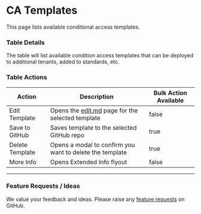 # CA Templates

This page lists available conditional access templates.

### Table Details

The table will list available condition access templates that can be deployed to additional tenants, added to standards, etc.

### Table Actions

<table><thead><tr><th>Action</th><th>Description</th><th data-type="checkbox">Bulk Action Available</th></tr></thead><tbody><tr><td>Edit Template</td><td>Opens the <a data-mention href="edit.md">edit.md</a> page for the selected template</td><td>false</td></tr><tr><td>Save to GitHub</td><td>Saves template to the selected GitHub repo</td><td>true</td></tr><tr><td>Delete Template</td><td>Opens a modal to confirm you want to delete the template</td><td>true</td></tr><tr><td>More Info</td><td>Opens Extended Info flyout</td><td>false</td></tr></tbody></table>

***

### Feature Requests / Ideas

We value your feedback and ideas. Please raise any [feature requests](https://github.com/KelvinTegelaar/CIPP/issues/new?assignees=\&labels=enhancement%2Cno-priority\&projects=\&template=feature.yml\&title=%5BFeature+Request%5D%3A+) on GitHub.
